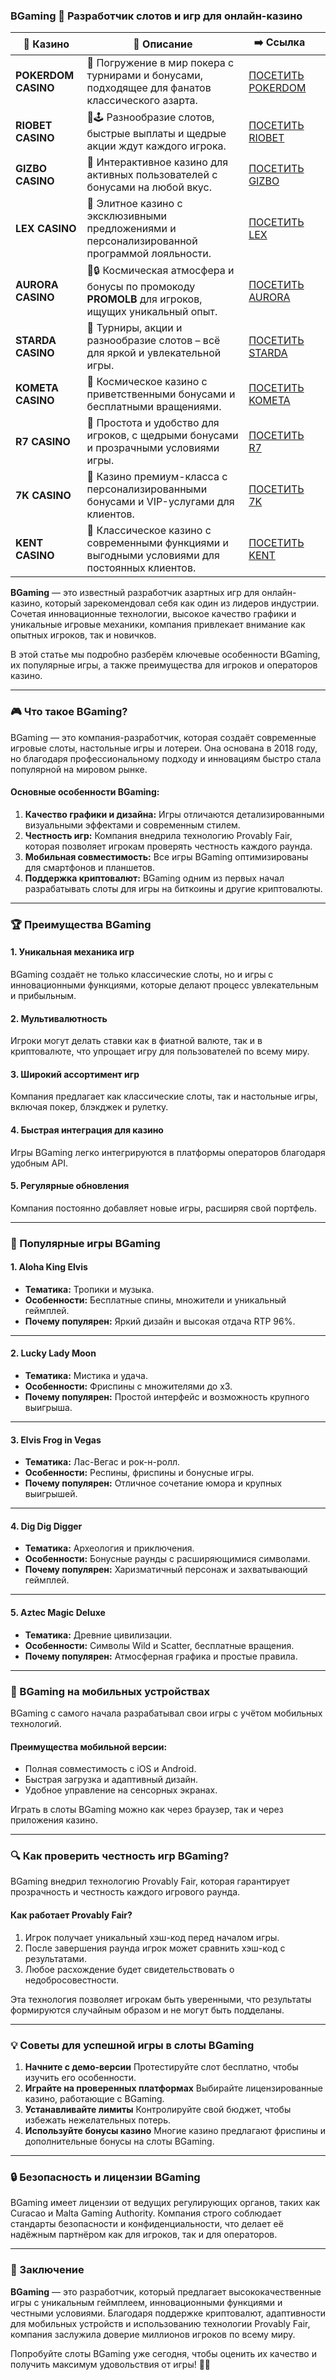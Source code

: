 ### BGaming 🎰 Разработчик слотов и игр для онлайн-казино
| 🎰 Казино           | 📜 Описание                                                                                       | ➡️ Ссылка                                                                                          |   |
| ------------------- | ------------------------------------------------------------------------------------------------- | -------------------------------------------------------------------------------------------------- | - |
| **POKERDOM CASINO** | 🎲 Погружение в мир покера с турнирами и бонусами, подходящее для фанатов классического азарта.   | [ПОСЕТИТЬ POKERDOM](https://brandplay.link/FwVc4f)                                                 |   |
| **RIOBET CASINO**   | 🌟🕹️ Разнообразие слотов, быстрые выплаты и щедрые акции ждут каждого игрока.                    | [ПОСЕТИТЬ RIOBET](https://brandplay.link/TnjsxFvH)                                                 |   |
| **GIZBO CASINO**    | 🚀 Интерактивное казино для активных пользователей с бонусами на любой вкус.                      | [ПОСЕТИТЬ GIZBO](https://brandplay.link/rvzLrVLp)                                                  |   |
| **LEX CASINO**      | 🎰 Элитное казино с эксклюзивными предложениями и персонализированной программой лояльности.      | [ПОСЕТИТЬ LEX](https://brandplay.link/VMqNXPFs)                                                    |   |
| **AURORA CASINO**   | 🌌🔒 Космическая атмосфера и бонусы по промокоду **PROMOLB** для игроков, ищущих уникальный опыт. | [ПОСЕТИТЬ AURORA](https://10trafic-stat2.com/click/668546556bcc6313411604bc/6766/13031/subaccount) |   |
| **STARDA CASINO**   | 🌠 Турниры, акции и разнообразие слотов – всё для яркой и увлекательной игры.                     | [ПОСЕТИТЬ STARDA](https://brandplay.link/HDcDrxLk)                                                 |   |
| **KOMETA CASINO**   | 💫 Космическое казино с приветственными бонусами и бесплатными вращениями.                        | [ПОСЕТИТЬ KOMETA](https://brandplay.link/jHzFFYGv)                                                 |   |
| **R7 CASINO**       | 🎯 Простота и удобство для игроков, с щедрыми бонусами и прозрачными условиями игры.              | [ПОСЕТИТЬ R7](https://brandplay.link/dByFXP7h)                                                     |   |
| **7K CASINO**       | 💎 Казино премиум-класса с персонализированными бонусами и VIP-услугами для клиентов.             | [ПОСЕТИТЬ 7K](https://brandplay.link/dd46bNgD)                                                     |   |
| **KENT CASINO**     | 🎲 Классическое казино с современными функциями и выгодными условиями для постоянных клиентов.    | [ПОСЕТИТЬ KENT](https://brandplay.link/XRH1g6Vb)                                                   |   |

**BGaming** — это известный разработчик азартных игр для онлайн-казино, который зарекомендовал себя как один из лидеров индустрии. Сочетая инновационные технологии, высокое качество графики и уникальные игровые механики, компания привлекает внимание как опытных игроков, так и новичков.

В этой статье мы подробно разберём ключевые особенности BGaming, их популярные игры, а также преимущества для игроков и операторов казино.

***

### 🎮 Что такое BGaming?

BGaming — это компания-разработчик, которая создаёт современные игровые слоты, настольные игры и лотереи. Она основана в 2018 году, но благодаря профессиональному подходу и инновациям быстро стала популярной на мировом рынке.

#### **Основные особенности BGaming:**

1. **Качество графики и дизайна:**
   Игры отличаются детализированными визуальными эффектами и современным стилем.
2. **Честность игр:**
   Компания внедрила технологию Provably Fair, которая позволяет игрокам проверять честность каждого раунда.
3. **Мобильная совместимость:**
   Все игры BGaming оптимизированы для смартфонов и планшетов.
4. **Поддержка криптовалют:**
   BGaming одним из первых начал разрабатывать слоты для игры на биткоины и другие криптовалюты.

***

### 🏆 Преимущества BGaming

#### **1. Уникальная механика игр**

BGaming создаёт не только классические слоты, но и игры с инновационными функциями, которые делают процесс увлекательным и прибыльным.

#### **2. Мультивалютность**

Игроки могут делать ставки как в фиатной валюте, так и в криптовалюте, что упрощает игру для пользователей по всему миру.

#### **3. Широкий ассортимент игр**

Компания предлагает как классические слоты, так и настольные игры, включая покер, блэкджек и рулетку.

#### **4. Быстрая интеграция для казино**

Игры BGaming легко интегрируются в платформы операторов благодаря удобным API.

#### **5. Регулярные обновления**

Компания постоянно добавляет новые игры, расширяя свой портфель.

***

### 🌟 Популярные игры BGaming

#### **1. Aloha King Elvis**

* **Тематика:** Тропики и музыка.
* **Особенности:** Бесплатные спины, множители и уникальный геймплей.
* **Почему популярен:** Яркий дизайн и высокая отдача RTP 96%.

***

#### **2. Lucky Lady Moon**

* **Тематика:** Мистика и удача.
* **Особенности:** Фриспины с множителями до x3.
* **Почему популярен:** Простой интерфейс и возможность крупного выигрыша.

***

#### **3. Elvis Frog in Vegas**

* **Тематика:** Лас-Вегас и рок-н-ролл.
* **Особенности:** Респины, фриспины и бонусные игры.
* **Почему популярен:** Отличное сочетание юмора и крупных выигрышей.

***

#### **4. Dig Dig Digger**

* **Тематика:** Археология и приключения.
* **Особенности:** Бонусные раунды с расширяющимися символами.
* **Почему популярен:** Харизматичный персонаж и захватывающий геймплей.

***

#### **5. Aztec Magic Deluxe**

* **Тематика:** Древние цивилизации.
* **Особенности:** Символы Wild и Scatter, бесплатные вращения.
* **Почему популярен:** Атмосферная графика и простые правила.

***

### 📱 BGaming на мобильных устройствах

BGaming с самого начала разрабатывал свои игры с учётом мобильных технологий.

#### **Преимущества мобильной версии:**

* Полная совместимость с iOS и Android.
* Быстрая загрузка и адаптивный дизайн.
* Удобное управление на сенсорных экранах.

Играть в слоты BGaming можно как через браузер, так и через приложения казино.

***

### 🔍 Как проверить честность игр BGaming?

BGaming внедрил технологию Provably Fair, которая гарантирует прозрачность и честность каждого игрового раунда.

#### **Как работает Provably Fair?**

1. Игрок получает уникальный хэш-код перед началом игры.
2. После завершения раунда игрок может сравнить хэш-код с результатами.
3. Любое расхождение будет свидетельствовать о недобросовестности.

Эта технология позволяет игрокам быть уверенными, что результаты формируются случайным образом и не могут быть подделаны.

***

### 💡 Советы для успешной игры в слоты BGaming

1. **Начните с демо-версии**
   Протестируйте слот бесплатно, чтобы изучить его особенности.
2. **Играйте на проверенных платформах**
   Выбирайте лицензированные казино, работающие с BGaming.
3. **Устанавливайте лимиты**
   Контролируйте свой бюджет, чтобы избежать нежелательных потерь.
4. **Используйте бонусы казино**
   Многие казино предлагают фриспины и дополнительные бонусы на слоты BGaming.

***

### 🔒 Безопасность и лицензии BGaming

BGaming имеет лицензии от ведущих регулирующих органов, таких как Curacao и Malta Gaming Authority. Компания строго соблюдает стандарты безопасности и конфиденциальности, что делает её надёжным партнёром как для игроков, так и для операторов.

***

### 🎯 Заключение

**BGaming** — это разработчик, который предлагает высококачественные игры с уникальным геймплеем, инновационными функциями и честными условиями. Благодаря поддержке криптовалют, адаптивности для мобильных устройств и использованию технологии Provably Fair, компания заслужила доверие миллионов игроков по всему миру.

Попробуйте слоты BGaming уже сегодня, чтобы оценить их качество и получить максимум удовольствия от игры! 🎰✨
